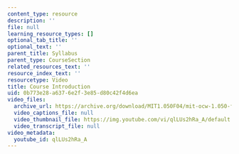 ```yaml
---
content_type: resource
description: ''
file: null
learning_resource_types: []
optional_tab_title: ''
optional_text: ''
parent_title: Syllabus
parent_type: CourseSection
related_resources_text: ''
resource_index_text: ''
resourcetype: Video
title: Course Introduction
uid: 0b773e28-a637-6e2f-3e85-d80c42f4d6ea
video_files:
  archive_url: https://archive.org/download/MIT1.050F04/mit-ocw-1.050-facultyint-bucciarelli-04apr2004-220k.mp4
  video_captions_file: null
  video_thumbnail_file: https://img.youtube.com/vi/qlLUs2hRa_A/default.jpg
  video_transcript_file: null
video_metadata:
  youtube_id: qlLUs2hRa_A
---
```

